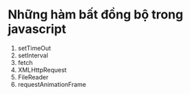 # Những hàm bất đồng bộ trong javascript

1. setTimeOut
2. setInterval
3. fetch
4. XMLHttpRequest
5. FileReader
6. requestAnimationFrame
